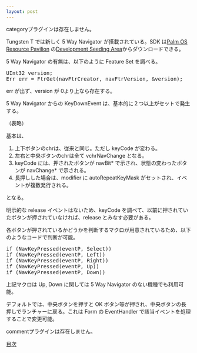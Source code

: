 ```yaml
---
layout: post
---
```

<p><span class="error">categoryプラグインは存在しません。</span></p>
<p>Tungsten T では新しく 5 Way Navigator が搭載されている。SDK は<a href="http://spp.palmos.com/web_special_program_redirect/rdr_pavilion_home.html">Palm OS Resource Pavilion</a> の<a href="http://www.palmos.com/alliance/resources.cgi/devseed/">Development Seeding Area</a>からダウンロードできる。</p>
<p>5 Way Navigator の有無は、以下のように Feature Set を調べる。</p>
<pre>UInt32 version;
Err err = FtrGet(navFtrCreator, navFtrVersion, &amp;version);
</pre>
<p>err が出ず、version が 0より上なら存在する。</p>
<p>5 Way Navigator からの KeyDownEvent は、基本的に２つ以上がセットで発生する。</p>
<p>（表略）</p>
<p>基本は、</p>
<ol>
<li>上下ボタンのchrは、従来と同じ。ただし keyCode が変わる。</li>
<li>左右と中央ボタンのchrは全て vchrNavChange となる。</li>
<li>keyCode には、押されたボタンが navBit* で示され、状態の変わったボタンが navChange* で示される。</li>
<li>長押しした場合は、modifier に autoRepeatKeyMask がセットされ、イベントが複数発行される。</li>
</ol>
<p>となる。</p>
<p>明示的な release イベントはないため、keyCode を調べて、以前に押されていたボタンが押されていなければ、release とみなす必要がある。</p>
<p>各ボタンが押されているかどうかを判断するマクロが用意されているため、以下のようなコードで判断が可能。</p>
<pre>if (NavKeyPressed(eventP, Select))
if (NavKeyPressed(eventP, Left))
if (NavKeyPressed(eventP, Right))
if (NavKeyPressed(eventP, Up))
if (NavKeyPressed(eventP, Down))
</pre>
<p>上記マクロは Up, Down に関しては 5 Way Navigator のない機種でも利用可能。</p>
<p>デフォルトでは、中央ボタンを押すと OK ボタン等が押され、中央ボタンの長押しでランチャーに戻る。これは Form の EventHandler で該当イベントを処理することで変更可能。</p>
<p><span class="error">commentプラグインは存在しません。</span> </p>
<p><a href="/?page=Palm+Tips" class="wikipage">目次</a></p>
